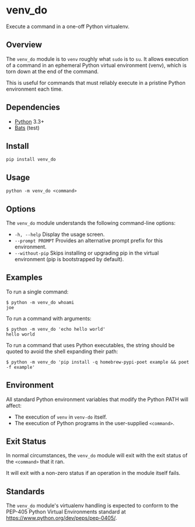 # venv_do

Execute a command in a one-off Python virtualenv.

## Overview

The `venv_do` module is to `venv` roughly what `sudo` is to `su`. It allows execution of a command in an ephemeral Python virtual environment (venv), which is torn down at the end of the command.

This is useful for commands that must reliably execute in a pristine Python environment each time.

## Dependencies

- [Python](https://www.python.org) 3.3+
- [Bats](https://github.com/bats-core/bats-core) (test)

## Install

    pip install venv_do

## Usage

    python -m venv_do <command>

## Options

The `venv_do` module understands the following command-line options:

- `-h, --help` Display the usage screen.
- `--prompt PROMPT` Provides an alternative prompt prefix for this environment.
- `--without-pip` Skips installing or upgrading pip in the virtual environment (pip is bootstrapped by default).


## Examples

To run a single command:

    $ python -m venv_do whoami
    joe

To run a command with arguments:

    $ python -m venv_do 'echo hello world'
    hello world

To run a command that uses Python executables, the string should be quoted to avoid the shell expanding their path:

    $ python -m venv_do 'pip install -q homebrew-pypi-poet example && poet -f example'

## Environment

All standard Python environment variables that modify the Python PATH will affect:

- The execution of `venv` in `venv-do` itself.
- The execution of Python programs in the user-supplied `<command>`.


## Exit Status

In normal circumstances, the `venv_do` module will exit with the exit status of the `<command>` that it ran.

It will exit with a non-zero status if an operation in the module itself fails.
    
## Standards

The `venv_do` module's virtualenv handling is expected to conform to the PEP-405 Python Virtual Environments standard at <https://www.python.org/dev/peps/pep-0405/>.
